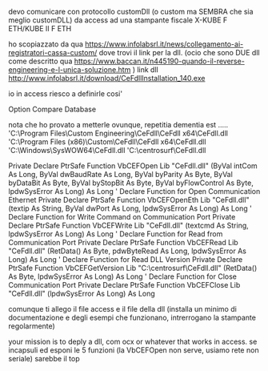 devo comunicare con protocollo customDll (o custom ma SEMBRA che sia meglio customDLL) da access ad una stampante fiscale
X-KUBE F ETH/KUBE II F ETH

ho scopiazzato da qua
https://www.infolabsrl.it/news/collegamento-ai-registratori-cassa-custom/
dove trovi  il link per la dll. (ocio che sono DUE dll come descritto qua https://www.baccan.it/n445190-quando-il-reverse-engineering-e-l-unica-soluzione.htm
)
link dll 
http://www.infolabsrl.it/download/CeFdllInstallation_140.exe

io in access riesco a definirle cosi'

Option Compare Database

nota che ho provato a metterle ovunque, repetitia dementia est .....
'C:\Program Files\Custom Engineering\CeFdll\CeFdll x64\CeFdll.dll
'C:\Program Files (x86)\Custom\CeFdll\CeFdll x64\CeFdll.dll
'C:\Windows\SysWOW64\CeFdll.dll
'C:\centrosurf\CeFdll.dll

Private Declare PtrSafe Function VbCEFOpen Lib "CeFdll.dll" (ByVal intCom As Long, ByVal dwBaudRate As Long, ByVal byParity As Byte, ByVal byDataBit As Byte, ByVal byStopBit As Byte, ByVal byFlowControl As Byte, lpdwSysError As Long) As Long
' Declare Function for Open Communication Ethernet
Private Declare PtrSafe Function VbCEFOpenEth Lib "CeFdll.dll" (textip As String, ByVal dwPort As Long, lpdwSysError As Long) As Long
' Declare Function for Write Command on Communication Port
Private Declare PtrSafe Function VbCEFWrite Lib "CeFdll.dll" (textcmd As String, lpdwSysError As Long) As Long
' Declare Function for Read from Communication Port
Private Declare PtrSafe Function VbCEFRead Lib "CeFdll.dll" (RetData() As Byte, pdwByteRead As Long, lpdwSysError As Long) As Long
' Declare Function for Read DLL Version
Private Declare PtrSafe Function VbCEFGetVersion Lib "C:\centrosurf\CeFdll.dll" (RetData() As Byte, lpdwSysError As Long) As Long
' Declare Function for Close Communication Port
Private Declare PtrSafe Function VbCEFClose Lib "CeFdll.dll" (lpdwSysError As Long) As Long

comunque ti allego il file access e il file della dll (installa un minimo di documentazione e degli esempi che funzionano, intrerrogano la stampante regolarmente)

your mission is to deply a dll, com ocx or whatever that works in access.
se incapsuli ed esponi le 5  funzioni (la VbCEFOpen non serve, usiamo rete non seriale) sarebbe il top
